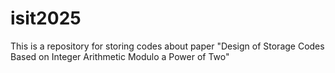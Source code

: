 # isit2025
This is a repository for storing codes about paper "Design of Storage Codes Based on Integer Arithmetic Modulo a Power of Two"
